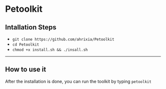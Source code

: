 # Petoolkit

## Intallation Steps

* `git clone https://github.com/ahrixia/Petoolkit`  
* `cd Petoolkit`
* `chmod +x install.sh && ./insall.sh`

----

## How to use it

After the installation is done, you can run the toolkit by typing
`petoolkit`
  
